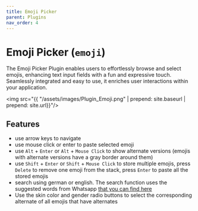```yaml
---
title: Emoji Picker
parent: Plugins
nav_order: 4
---
```


# Emoji Picker (`emoji`)

The Emoji Picker Plugin enables users to effortlessly browse and select emojis, enhancing text input fields with a fun and expressive touch. Seamlessly integrated and easy to use,
it enriches user interactions within your application.

<img src="{{ "/assets/images/Plugin_Emoji.png" | prepend: site.baseurl | prepend: site.url}}"/>

## Features
- use arrow keys to navigate
- use mouse click or enter to paste selected emoji
- use `Alt` + `Enter` or `Alt` + `Mouse Click` to show alternate versions (emojis with alternate versions have a gray border around them)
- use `Shift` + `Enter` or `Shift` + `Mouse Click` to store multiple emojis, press `Delete` to remove one emoji from the stack, press `Enter` to paste all the stored emojis
- search using german or english. The search function uses the suggested words from Whatsapp [that you can find here](https://web.whatsapp.com/emoji_suggestions/en.json)
- Use the skin color and gender radio buttons to select the corresponding alternate of all emojis that have alternates